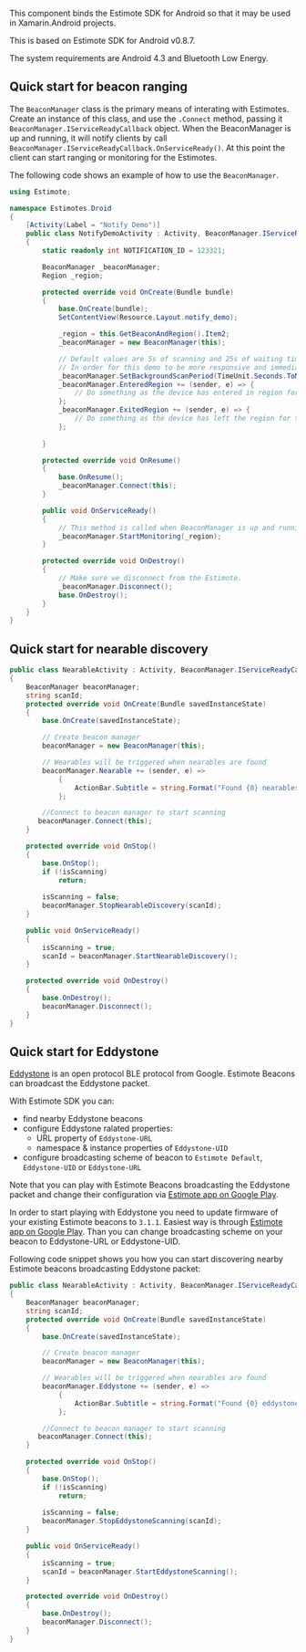 This component binds the Estimote SDK for Android so that it may be used in Xamarin.Android projects.

This is based on Estimote SDK for Android v0.8.7.

The system requirements are Android 4.3 and Bluetooth Low Energy.

## Quick start for beacon ranging

The `BeaconManager` class is the primary means of interating with Estimotes. Create an instance of this class, and use the `.Connect` method, passing it `BeaconManager.IServiceReadyCallback` object. When the BeaconManager is up and running, it will notify clients by call `BeaconManager.IServiceReadyCallback.OnServiceReady()`. At this point the client can start ranging or monitoring for the Estimotes.

The following code shows an example of how to use the `BeaconManager`.

```csharp
using Estimote;

namespace Estimotes.Droid
{
    [Activity(Label = "Notify Demo")]	
    public class NotifyDemoActivity : Activity, BeaconManager.IServiceReadyCallback
    {
        static readonly int NOTIFICATION_ID = 123321;

        BeaconManager _beaconManager;
        Region _region;

        protected override void OnCreate(Bundle bundle)
        {
            base.OnCreate(bundle);
            SetContentView(Resource.Layout.notify_demo);

            _region = this.GetBeaconAndRegion().Item2;
            _beaconManager = new BeaconManager(this);

            // Default values are 5s of scanning and 25s of waiting time to save CPU cycles.
            // In order for this demo to be more responsive and immediate we lower down those values.
            _beaconManager.SetBackgroundScanPeriod(TimeUnit.Seconds.ToMillis(1), 0);
            _beaconManager.EnteredRegion += (sender, e) => {
                // Do something as the device has entered in region for the Estimote.
            };
            _beaconManager.ExitedRegion += (sender, e) => {
                // Do something as the device has left the region for the Estimote.            
            };
        
        }

        protected override void OnResume()
        {
            base.OnResume();
            _beaconManager.Connect(this);
        }

        public void OnServiceReady()
        {
            // This method is called when BeaconManager is up and running.
            _beaconManager.StartMonitoring(_region);
        }

        protected override void OnDestroy()
        {
        	// Make sure we disconnect from the Estimote.
            _beaconManager.Disconnect();
            base.OnDestroy();
        }
    }
}

```

## Quick start for nearable discovery
```csharp
public class NearableActivity : Activity, BeaconManager.IServiceReadyCallback
{
	BeaconManager beaconManager;
    string scanId;
    protected override void OnCreate(Bundle savedInstanceState)
    {
        base.OnCreate(savedInstanceState);

        // Create beacon manager
        beaconManager = new BeaconManager(this);

        // Wearables will be triggered when nearables are found
        beaconManager.Nearable += (sender, e) => 
            {
                ActionBar.Subtitle = string.Format("Found {0} nearables.", e.Nearables.Count;
            };

        //Connect to beacon manager to start scanning
	   beaconManager.Connect(this);
    }

    protected override void OnStop()
    {
        base.OnStop();
        if (!isScanning)
            return;
        
        isScanning = false;
        beaconManager.StopNearableDiscovery(scanId);
    }

    public void OnServiceReady()
    {
        isScanning = true;
        scanId = beaconManager.StartNearableDiscovery();
    }

    protected override void OnDestroy()
    {
        base.OnDestroy();
        beaconManager.Disconnect();
    }
}
```

## Quick start for Eddystone

[Eddystone](https://developers.google.com/beacons) is an open protocol BLE protocol from Google. Estimote Beacons can broadcast the Eddystone packet.

With Estimote SDK you can:
 - find nearby Eddystone beacons 
 - configure Eddystone ralated properties:
   - URL property of `Eddystone-URL` 
   - namespace & instance properties of `Eddystone-UID` 
 - configure broadcasting scheme of beacon to `Estimote Default`, `Eddystone-UID` or `Eddystone-URL`

Note that you can play with Estimote Beacons broadcasting the Eddystone packet and change their configuration via [Estimote app on Google Play](https://play.google.com/store/apps/details?id=com.estimote.apps.main).

In order to start playing with Eddystone you need to update firmware of your existing Estimote beacons to `3.1.1`. Easiest way is through [Estimote app on Google Play](https://play.google.com/store/apps/details?id=com.estimote.apps.main). Than you can change broadcasting scheme on your beacon to Eddystone-URL or Eddystone-UID.

Following code snippet shows you how you can start discovering nearby Estimote beacons broadcasting Eddystone packet:

```csharp
public class NearableActivity : Activity, BeaconManager.IServiceReadyCallback
{
    BeaconManager beaconManager;
    string scanId;
    protected override void OnCreate(Bundle savedInstanceState)
    {
        base.OnCreate(savedInstanceState);

        // Create beacon manager
        beaconManager = new BeaconManager(this);

        // Wearables will be triggered when nearables are found
        beaconManager.Eddystone += (sender, e) => 
            {
                ActionBar.Subtitle = string.Format("Found {0} eddystones.", e.Eddystones.Count;
            };

        //Connect to beacon manager to start scanning
       beaconManager.Connect(this);
    }

    protected override void OnStop()
    {
        base.OnStop();
        if (!isScanning)
            return;
        
        isScanning = false;
        beaconManager.StopEddystoneScanning(scanId);
    }

    public void OnServiceReady()
    {
        isScanning = true;
        scanId = beaconManager.StartEddystoneScanning();
    }

    protected override void OnDestroy()
    {
        base.OnDestroy();
        beaconManager.Disconnect();
    }
}

```


